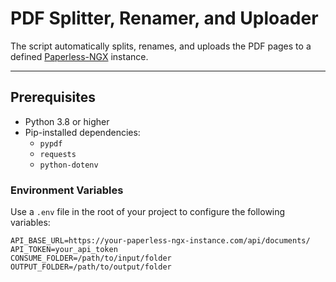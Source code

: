 # PDF Splitter, Renamer, and Uploader

The script automatically splits, renames, and uploads the PDF pages to a defined [Paperless-NGX](https://github.com/paperless-ngx/paperless-ngx) instance.

---

## Prerequisites
- Python 3.8 or higher
- Pip-installed dependencies:
  - `pypdf`
  - `requests`
  - `python-dotenv`

### Environment Variables
Use a `.env` file in the root of your project to configure the following variables:

```env
API_BASE_URL=https://your-paperless-ngx-instance.com/api/documents/
API_TOKEN=your_api_token
CONSUME_FOLDER=/path/to/input/folder
OUTPUT_FOLDER=/path/to/output/folder
```
